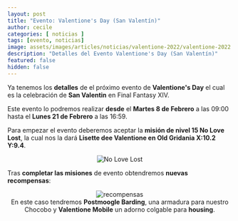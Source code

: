 ```yaml
---
layout: post
title: "Evento: Valentione's Day (San Valentín)"
author: cecile
categories: [ noticias ]
tags: [evento, noticias]
image: assets/images/articles/noticias/valentione-2022/valentione-2022.jpg
description: "Detalles del Evento Valentione's Day (San Valentín)"
featured: false
hidden: false
---
```


Ya tenemos los **detalles** de el próximo evento de **Valentione's Day** el cual es la celebración de **San Valentin** en Final Fantasy XIV.

Este evento lo podremos realizar **desde** el **Martes 8 de Febrero** a las 09:00 hasta el **Lunes 21 de Febrero** a las 16:59.

Para empezar el evento deberemos aceptar la **misión de nivel 15 No Love Lost**, la cual nos la dará **Lisette dee Valentione en Old Gridania X:10.2 Y:9.4**.

<p align="center"><img src="{{ site.baseurl }}/assets/images/articles/noticias/valentione-2022/quest.jpg" alt="No Love Lost"/></p>

Tras **completar las misiones** de evento obtendremos **nuevas recompensas**:

<p align="center">
    <img src="{{ site.baseurl }}/assets/images/articles/noticias/valentione-2022/recompensas.jpg" alt="recompensas"/>
    <br/>
    En este caso tendremos <b>Postmoogle Barding</b>, una armadura para nuestro Chocobo y <b>Valentione Mobile</b> un adorno colgable para <b>housing</b>.
</p>
